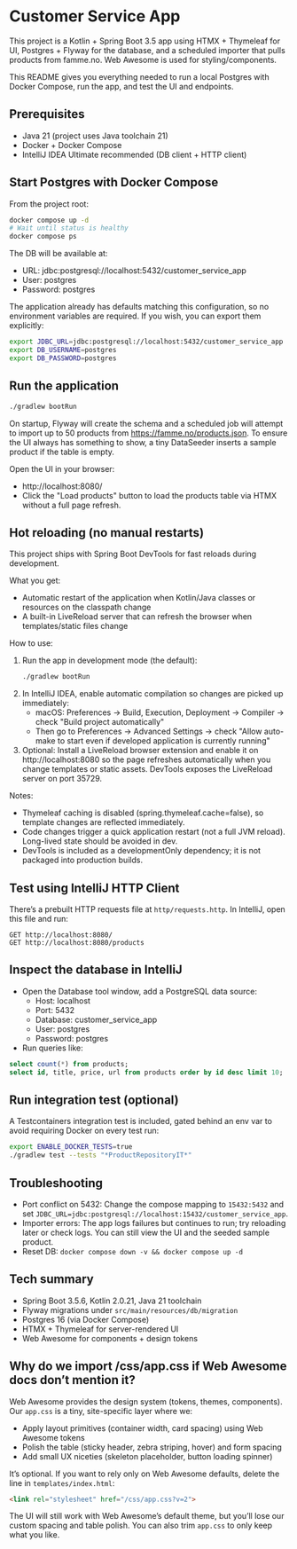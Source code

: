 # Customer Service App

This project is a Kotlin + Spring Boot 3.5 app using HTMX + Thymeleaf for UI, Postgres + Flyway for the database, and a scheduled importer that pulls products from famme.no. Web Awesome is used for styling/components.

This README gives you everything needed to run a local Postgres with Docker Compose, run the app, and test the UI and endpoints.

## Prerequisites
- Java 21 (project uses Java toolchain 21)
- Docker + Docker Compose
- IntelliJ IDEA Ultimate recommended (DB client + HTTP client)

## Start Postgres with Docker Compose
From the project root:

```bash
docker compose up -d
# Wait until status is healthy
docker compose ps
```

The DB will be available at:
- URL: jdbc:postgresql://localhost:5432/customer_service_app
- User: postgres
- Password: postgres

The application already has defaults matching this configuration, so no environment variables are required. If you wish, you can export them explicitly:

```bash
export JDBC_URL=jdbc:postgresql://localhost:5432/customer_service_app
export DB_USERNAME=postgres
export DB_PASSWORD=postgres
```

## Run the application

```bash
./gradlew bootRun
```

On startup, Flyway will create the schema and a scheduled job will attempt to import up to 50 products from https://famme.no/products.json. To ensure the UI always has something to show, a tiny DataSeeder inserts a sample product if the table is empty.

Open the UI in your browser:
- http://localhost:8080/
- Click the "Load products" button to load the products table via HTMX without a full page refresh.

## Hot reloading (no manual restarts)
This project ships with Spring Boot DevTools for fast reloads during development.

What you get:
- Automatic restart of the application when Kotlin/Java classes or resources on the classpath change
- A built-in LiveReload server that can refresh the browser when templates/static files change

How to use:
1. Run the app in development mode (the default):
   ```bash
   ./gradlew bootRun
   ```
2. In IntelliJ IDEA, enable automatic compilation so changes are picked up immediately:
   - macOS: Preferences → Build, Execution, Deployment → Compiler → check "Build project automatically"
   - Then go to Preferences → Advanced Settings → check "Allow auto-make to start even if developed application is currently running"
3. Optional: Install a LiveReload browser extension and enable it on http://localhost:8080 so the page refreshes automatically when you change templates or static assets. DevTools exposes the LiveReload server on port 35729.

Notes:
- Thymeleaf caching is disabled (spring.thymeleaf.cache=false), so template changes are reflected immediately.
- Code changes trigger a quick application restart (not a full JVM reload). Long-lived state should be avoided in dev.
- DevTools is included as a developmentOnly dependency; it is not packaged into production builds.

## Test using IntelliJ HTTP Client
There’s a prebuilt HTTP requests file at `http/requests.http`. In IntelliJ, open this file and run:

```
GET http://localhost:8080/
GET http://localhost:8080/products
```

## Inspect the database in IntelliJ
- Open the Database tool window, add a PostgreSQL data source:
  - Host: localhost
  - Port: 5432
  - Database: customer_service_app
  - User: postgres
  - Password: postgres
- Run queries like:

```sql
select count(*) from products;
select id, title, price, url from products order by id desc limit 10;
```

## Run integration test (optional)
A Testcontainers integration test is included, gated behind an env var to avoid requiring Docker on every test run:

```bash
export ENABLE_DOCKER_TESTS=true
./gradlew test --tests "*ProductRepositoryIT*"
```

## Troubleshooting
- Port conflict on 5432: Change the compose mapping to `15432:5432` and set `JDBC_URL=jdbc:postgresql://localhost:15432/customer_service_app`.
- Importer errors: The app logs failures but continues to run; try reloading later or check logs. You can still view the UI and the seeded sample product.
- Reset DB: `docker compose down -v && docker compose up -d`

## Tech summary
- Spring Boot 3.5.6, Kotlin 2.0.21, Java 21 toolchain
- Flyway migrations under `src/main/resources/db/migration`
- Postgres 16 (via Docker Compose)
- HTMX + Thymeleaf for server-rendered UI
- Web Awesome for components + design tokens

## Why do we import /css/app.css if Web Awesome docs don’t mention it?
Web Awesome provides the design system (tokens, themes, components). Our `app.css` is a tiny, site-specific layer where we:
- Apply layout primitives (container width, card spacing) using Web Awesome tokens
- Polish the table (sticky header, zebra striping, hover) and form spacing
- Add small UX niceties (skeleton placeholder, button loading spinner)

It’s optional. If you want to rely only on Web Awesome defaults, delete the line in `templates/index.html`:

```html
<link rel="stylesheet" href="/css/app.css?v=2">
```

The UI will still work with Web Awesome’s default theme, but you’ll lose our custom spacing and table polish. You can also trim `app.css` to only keep what you like.
